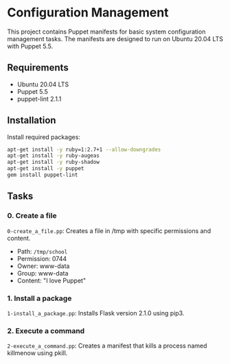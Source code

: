 # Configuration Management

This project contains Puppet manifests for basic system configuration management tasks. The manifests are designed to run on Ubuntu 20.04 LTS with Puppet 5.5.

## Requirements

* Ubuntu 20.04 LTS
* Puppet 5.5
* puppet-lint 2.1.1

## Installation

Install required packages:
```bash
apt-get install -y ruby=1:2.7+1 --allow-downgrades
apt-get install -y ruby-augeas
apt-get install -y ruby-shadow
apt-get install -y puppet
gem install puppet-lint
```

## Tasks

### 0. Create a file
`0-create_a_file.pp`: Creates a file in /tmp with specific permissions and content.
* Path: `/tmp/school`
* Permission: 0744
* Owner: www-data
* Group: www-data
* Content: "I love Puppet"

### 1. Install a package
`1-install_a_package.pp`: Installs Flask version 2.1.0 using pip3.

### 2. Execute a command
`2-execute_a_command.pp`: Creates a manifest that kills a process named killmenow using pkill.
